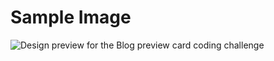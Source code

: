 # Sample Image 

![Design preview for the Blog preview card coding challenge](./design/desktop-preview.jpg)

